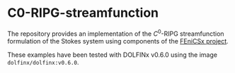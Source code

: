 # C0-RIPG-streamfunction

The repository provides an implementation of the $C^0$-RIPG streamfunction
formulation of the Stokes system using components of the
[FEniCSx project](https://fenicsproject.org/).

These examples have been tested with DOLFINx v0.6.0 using the image
`dolfinx/dolfinx:v0.6.0`.